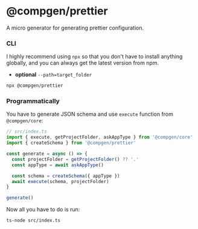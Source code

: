 # @compgen/prettier

A micro generator for generating prettier configuration.

### CLI

I highly recommend using `npx` so that you don't have to install anything globally, and you can always get the latest version from npm.

- **optional** `--path=target_folder`

```bash
npx @compgen/prettier
```

### Programmatically

You have to generate JSON schema and use `execute` function from `@compgen/core`:

```ts
// src/index.ts
import { execute, getProjectFolder, askAppType } from '@compgen/core'
import { createSchema } from '@compgen/prettier'

const generate = async () => {
  const projectFolder = getProjectFolder() ?? '.'
  const appType = await askAppType()

  const schema = createSchema({ appType })
  await execute(schema, projectFolder)
}

generate()
```

Now all you have to do is run:

```
ts-node src/index.ts
```
